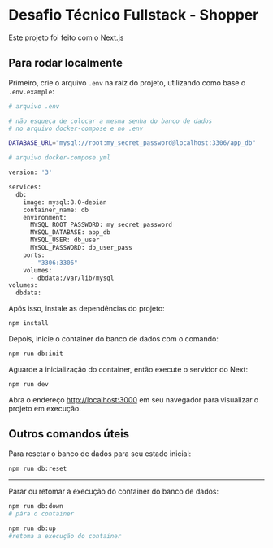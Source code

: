 # Desafio Técnico Fullstack - Shopper

Este projeto foi feito com o [Next.js](https://nextjs.org/)

## Para rodar localmente

Primeiro, crie o arquivo ```.env``` na raiz do projeto, utilizando como base o ```.env.example```:

```bash
# arquivo .env

# não esqueça de colocar a mesma senha do banco de dados
# no arquivo docker-compose e no .env

DATABASE_URL="mysql://root:my_secret_password@localhost:3306/app_db"
```
```bash
# arquivo docker-compose.yml

version: '3'

services:
  db:
    image: mysql:8.0-debian
    container_name: db
    environment:
      MYSQL_ROOT_PASSWORD: my_secret_password
      MYSQL_DATABASE: app_db
      MYSQL_USER: db_user
      MYSQL_PASSWORD: db_user_pass
    ports:
      - "3306:3306"
    volumes:
      - dbdata:/var/lib/mysql
volumes:
  dbdata:
```

Após isso, instale as dependências do projeto:

```bash
npm install
```

Depois, inicie o container do banco de dados com o comando:

```bash
npm run db:init
```

Aguarde a inicialização do container, então execute o servidor do Next:
```bash
npm run dev
```

Abra o endereço [http://localhost:3000](http://localhost:3000) em seu navegador para visualizar o projeto em execução.

## Outros comandos úteis

Para resetar o banco de dados para seu estado inicial:

```bash
npm run db:reset
```

__________________
Parar ou retomar a execução do container do banco de dados:
```bash
npm run db:down
# pára o container

npm run db:up
#retoma a execução do container
```

